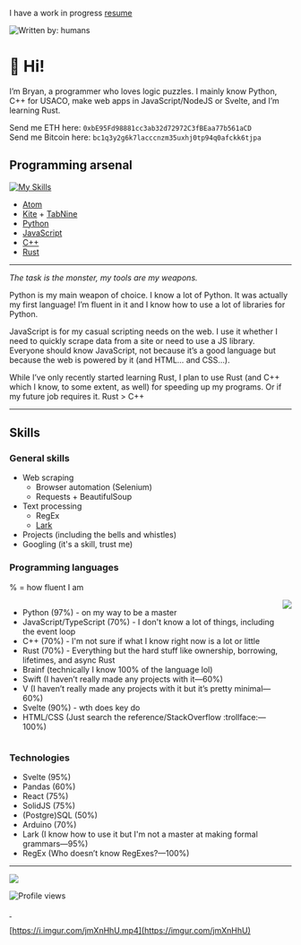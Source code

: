 <!-- I'm currently a high achooler looking for summer jobs/potential internships. Email me at [thatxliner at gmail dot com](mailto:thatxliner@gmail.com) -->

I have a work in progress [resume](https://thatxliner.github.io/resume/)

![Written by: humans](https://img.shields.io/badge/written_by-humans-limegreen)

# 👋 Hi!
I’m Bryan, a programmer who loves logic puzzles. I mainly know Python, C++ for USACO, make web apps in JavaScript/NodeJS or Svelte, and I’m learning Rust.

Send me ETH here: `0xbE95Fd98881cc3ab32d72972C3fBEaa77b561aCD`<br/>
Send me Bitcoin here: `bc1q3y2g6k7lacccnzm35uxhj0tp94q0afckk6tjpa`

## Programming arsenal

[![My Skills](https://skillicons.dev/icons?i=arduino,astro,atom,bootstrap,cpp,css,discord,git,github,html,js,md,py,raspberrypi,regex,rust,sass,sqlite,selenium,solidjs,svelte,tailwind,tauri,ts,vite)](https://skillicons.dev)

- [Atom](https://atom.io)
- [Kite](https://www.kite.com) + [TabNine](https://www.tabnine.com)
- [Python](https://www.python.org)
- [JavaScript](http://www.ecmascript.org)
- [C++](https://en.wikipedia.org/wiki/C%2B%2B)
- [Rust](https://www.rust-lang.org)

- - - -
*The task is the monster, my tools are my weapons.*

Python is my main weapon of choice. I know a lot of Python. It was actually my first language! I’m fluent in it and I know how to use a lot of libraries for Python.

JavaScript is for my casual scripting needs on the web. I use it whether I need to quickly scrape data from a site or need to use a JS library. Everyone should know JavaScript, not because it’s a good language but because the web is powered by it (and HTML… and CSS…).

While I’ve only recently started learning Rust, I plan to use Rust (and C++ which I know, to some extent, as well) for speeding up my programs. Or if my future job requires it. Rust > C++
- - - -

## Skills



### General skills

- Web scraping
	- Browser automation (Selenium)
	- Requests + BeautifulSoup
- Text processing
	- RegEx
	- [Lark](https://github.com/lark-parser/lark)
- Projects (including the bells and whistles)
- Googling (it's a skill, trust me)

### Programming languages

% = how fluent I am
<div style="display: flex; justify-content: space-evenly;">
<ul>
<li>Python (97%) - on my way to be a master</li>
<li>JavaScript/TypeScript (70%) - I don't know a lot of things, including the event loop</li>
<li>C++ (70%) - I'm not sure if what I know right now is a lot or little</li>
<li>Rust (70%) - Everything but the hard stuff like ownership, borrowing, lifetimes, and async Rust</li>
<li>Brainf (technically I know 100% of the language lol)</li>
<li>Swift (I haven’t really made any projects with it—60%)</li>
<li>V (I haven’t really made any projects with it but it’s pretty minimal—60%)</li>
<li>Svelte (90%) - wth does key do</li>
<li>HTML/CSS (Just search the reference/StackOverflow :trollface:—100%)</li>
</ul>
<a style="float: right;" href="https://github.com/anuraghazra/github-readme-stats"><img src="https://github-readme-stats.vercel.app/api/top-langs/?username=ThatXliner&langs_count=8"/></a>
</div>


### Technologies

- Svelte (95%)
- Pandas (60%)
- React (75%)
- SolidJS (75%)
- (Postgre)SQL (50%)
- Arduino (70%)
- Lark (I know how to use it but I'm not a master at making formal grammars—95%)
- RegEx (Who doesn’t know RegExes?—100%)

[c sucks]: https://eev.ee/blog/2016/12/01/lets-stop-copying-c/

---

<a href="https://github.com/anuraghazra/github-readme-stats"><img src="https://github-readme-stats.vercel.app/api?username=ThatXliner&show_icons=true&theme=dracula"/></a>

![Profile views](https://gpvc.arturio.dev/ThatXliner)  

<a rel="me" href="https://mas.to/@thatxliner">&nbsp;</a>

<!--
**ThatXliner/ThatXliner** is a ✨ _special_ ✨ repository because its `README.md` (this file) appears on your GitHub profile.

Here are some ideas to get you started:

- 🔭 I’m currently working on ...
- 🌱 I’m currently learning ...
- 👯 I’m looking to collaborate on ...
- 🤔 I’m looking for help with ...
- 💬 Ask me about ...
- 📫 How to reach me: ...
- 😄 Pronouns: ...
- ⚡ Fun fact: ...
-->

[https://i.imgur.com/jmXnHhU.mp4](https://imgur.com/jmXnHhU)

